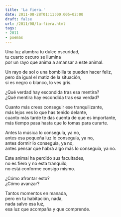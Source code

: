 ```yaml
---
title: 'La fiera.'
date: 2011-08-28T01:11:00.005+02:00
draft: false
url: /2011/08/la-fiera.html
tags: 
- 2011
- poemas
---
```


Una luz alumbra tu dulce oscuridad,  
tu cuarto oscuro se ilumina  
por un rayo que anima a amansar a este animal.  

Un rayo de sol o una bombilla te pueden hacer feliz,  
pero da igual el matiz de la situación,  
si es negro o blanco, lo ves gris.  

¿Qué verdad hay escondida tras esa mentira?  
¿Qué mentira hay escondida tras esa verdad?  

Cuanto más crees conseguir ese tranquilizante,  
más lejos ves lo que has tenido delante,  
cuanto más tarde te das cuenta de que es importante,  
más tiempo pasa hasta que lo tomas para curarte.  

Antes la música lo conseguía, ya no,  
antes esa pequeña luz lo conseguía, ya no,  
antes dormir lo conseguía, ya no,  
antes pensar que habrá algo más lo conseguía, ya no.  

Este animal ha perdido sus facultades,  
no es fiero y no esta tranquilo,  
no está conforme consigo mismo.  

¿Cómo afrontar esto?  
¿Cómo avanzar?  

Tantos momentos en manada,  
pero en tu habitación, nada,  
nada salvo esa luz,  
esa luz que acompaña y que comprende.  